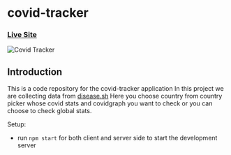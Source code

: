 # covid-tracker
### [Live Site](https://rahulk32.github.io/covid-tracker/)
![Covid Tracker](https://www.icm-mhi.org/sites/default/files/images/COVID19/covid19.png)

## Introduction
This is a code repository for the covid-tracker application
In this project we are collecting data from [disease.sh](https://corona.lmao.ninja/)
Here you choose country from country picker whose covid stats and covidgraph you want to check
or you can choose to check global stats.

Setup:
- run ```npm start``` for both client and server side to start the development server
